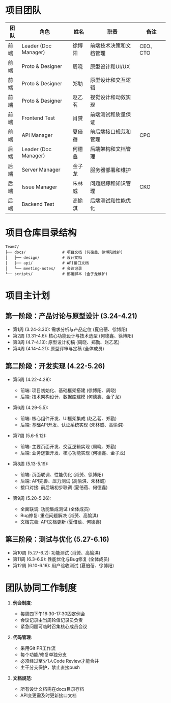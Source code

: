 # 项目团队

| 团队   | 角色               | 姓名   | 职责                           | 备注       |
|--------|--------------------|--------|--------------------------------|------------|
| 前端   | Leader (Doc Manager) | 徐博阳 | 前端技术决策和文档管理         | CEO、CTO   |
| 前端   | Proto & Designer   | 周晓   | 原型设计和UI/UX                |            |
| 前端   | Proto & Designer   | 郑勤   | 原型设计和交互逻辑             |            |
| 前端   | Proto & Designer   | 赵乙茗 | 视觉设计和动效实现             |            |
| 前端   | Frontend Test      | 肖赟   | 前端测试和质量保证             |            |
| 前端   | API Manager        | 夏倍蓓 | 前后端接口规范和管理           | CPO        |
| 后端   | Leader (Doc Manager) | 何德鑫 | 后端架构和文档管理             |            |
| 后端   | Server Manager     | 金子龙 | 服务器部署和维护               |            |
| 后端   | Issue Manager      | 朱林威 | 问题跟踪和知识管理             | CKO        |
| 后端   | Backend Test       | 高愉淇 | 后端测试和性能优化             |            |

# 项目仓库目录结构

```
Team7/
├── docs/                # 项目文档 (何德鑫、徐博阳维护)
│   ├── design/          # 设计文档
│   ├── api/             # API接口文档
│   └── meeting-notes/   # 会议记录
└── scripts/             # 部署脚本 (金子龙维护)
```

# 项目主计划

## 第一阶段：产品讨论与原型设计 (3.24-4.21)
- 第1周 (3.24-3.30): 需求分析与产品定位 (夏倍蓓、徐博阳)
- 第2周 (3.31-4.6): 核心功能设计与技术选型 (何德鑫、徐博阳)
- 第3周 (4.7-4.13): 原型设计初稿 (周晓、郑勤、赵乙茗)
- 第4周 (4.14-4.21): 原型评审与定稿 (全体成员)

## 第二阶段：开发实现 (4.22-5.26)
- 第5周 (4.22-4.28): 
  - 前端: 项目初始化、基础框架搭建 (徐博阳、周晓)
  - 后端: 技术架构设计、数据库建模 (何德鑫、金子龙)
  
- 第6周 (4.29-5.5):
  - 前端: 核心组件开发、UI框架集成 (赵乙茗、郑勤)
  - 后端: 基础API开发、认证系统实现 (朱林威、高愉淇)

- 第7周 (5.6-5.12):
  - 前端: 主要页面开发、交互逻辑实现 (周晓、郑勤)
  - 后端: 业务逻辑开发、核心功能实现 (何德鑫、金子龙)

- 第8周 (5.13-5.19):
  - 前端: 页面联调、性能优化 (肖赟、徐博阳)
  - 后端: API完善、压力测试 (高愉淇、朱林威)
  - 接口对接: 前后端初步联调 (夏倍蓓、何德鑫)

- 第9周 (5.20-5.26):
  - 全面联调: 功能集成测试 (全体成员)
  - Bug修复: 重点问题解决 (肖赟、高愉淇)
  - 文档完善: API文档更新 (夏倍蓓、何德鑫)

## 第三阶段：测试与优化 (5.27-6.16)
- 第10周 (5.27-6.2): 功能测试 (肖赟、高愉淇)
- 第11周 (6.3-6.9): 性能优化与Bug修复 (全体成员)
- 第12周 (6.10-6.16): 用户验收测试 (夏倍蓓、徐博阳)

# 团队协同工作制度

1. **例会制度**:
   - 每周四下午16:30-17:30固定例会
   - 会议记录由当周轮值记录员负责
   - 紧急问题可临时召集核心成员会议

2. **代码管理**:
   - 采用Git PR工作流
   - 每个功能/修复单独分支
   - 必须经过至少1人Code Review才能合并
   - 主干分支保护，禁止直接push

3. **文档规范**:
   - 所有设计文档需在docs目录存档
   - API变更需及时更新接口文档

